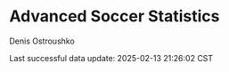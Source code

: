 # Advanced Soccer Statistics
Denis Ostroushko

<!-- gfm -->

Last successful data update: 2025-02-13 21:26:02 CST

